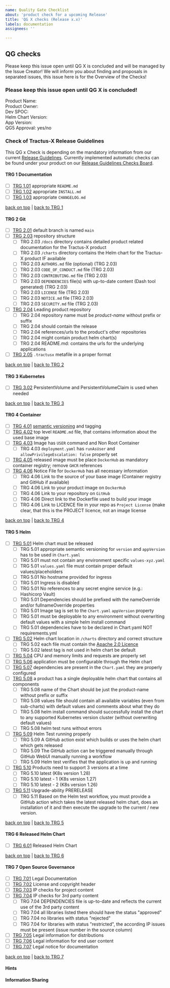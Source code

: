 ```yaml
---
name: Quality Gate Checklist
about: 'product check for a upcoming Release'
title: 'QG X checks (Release x.x)'
labels: documentation
assignees: ''

---
```


## QG checks
Please keep this issue open until QG X is concluded and will be managed by the Issue Creator!
We will inform you about finding and proposals in separated issues, this issue here is for the Overview of the Checks!

### Please keep this issue open until QG X is concluded!

Product Name: <!-- Note: Please specify the official product name. -->  
Product Owner: <!-- Note: Please search for the Product Owner of this product. -->  
Dev SPOC: <!-- Note: Please search for the single point of contact of the product developers. -->  
Helm Chart Version: <!-- Note: Please note the current Helm Chart Version to check. -->  
App Version: <!-- Note: Please note the current App Version to check. -->  
QG5 Approval: yes/no <!-- Note: Please ask for the approval from Release Management. -->

### Check of Tractus-X Release Guidelines

This QG x Check is depending on the mandatory information from our current [Release Guidelines](https://eclipse-tractusx.github.io/docs/release).
Currently implemented automatic checks can be found under your product on our [Release Guidelines Checks Board](https://eclipse-tractusx.github.io/sig-release/).

#### TRG 1 Documentation

- [ ] [TRG 1.01](https://eclipse-tractusx.github.io/docs/release/trg-1/trg-1-1) appropriate `README.md` 
- [ ] [TRG 1.02](https://eclipse-tractusx.github.io/docs/release/trg-1/trg-1-2) appropriate `INSTALL.md`
- [ ] [TRG 1.03](https://eclipse-tractusx.github.io/docs/release/trg-1/trg-1-3) appropriate `CHANGELOG.md`

[back on top](#qg-checks) | [back to TRG 1](#trg-1-documentation)

#### TRG 2 Git

- [ ] [TRG 2.01](https://eclipse-tractusx.github.io/docs/release/trg-2/trg-2-1) default branch is named `main`
- [ ] [TRG 2.03](https://eclipse-tractusx.github.io/docs/release/trg-2/trg-2-3) repository structure
  - [ ] TRG 2.03 `/docs` directory contains detailed product related documentation for the Tractus-X product 
  - [ ] TRG 2.03 `/charts` directory contains the Helm chart for the Tractus-X product IF available
  - [ ] TRG 2.03 `AUTHORS.md` file (optional) (TRG 2.03)
  - [ ] TRG 2.03 `CODE_OF_CONDUCT.md` file (TRG 2.03)
  - [ ] TRG 2.03 `CONTRIBUTING.md` file (TRG 2.03)
  - [ ] TRG 2.03 `DEPENDENCIES` file(s) with up-to-date content (Dash tool generated) (TRG 2.03)
  - [ ] TRG 2.03 `LICENSE` file (TRG 2.03)
  - [ ] TRG 2.03 `NOTICE.md` file (TRG 2.03)
  - [ ] TRG 2.03 `SECURITY.md` file (TRG 2.03)
- [ ] [TRG 2.04](https://eclipse-tractusx.github.io/docs/release/trg-2/trg-2-4) Leading product repository
  - [ ] TRG 2.04 repository name must be _product-name_ without prefix or suffix
  - [ ] TRG 2.04 should contain the release
  - [ ] TRG 2.04 references/urls to the product's other repositories
  - [ ] TRG 2.04 might contain product helm chart(s)
  - [ ] TRG 2.04 README.md: contains the urls for the underlying applications
- [ ] [TRG 2.05](https://eclipse-tractusx.github.io/docs/release/trg-2/trg-2-5) `.tractusx` metafile in a proper format

[back on top](#qg-checks) | [back to TRG 2](#trg-2-git)

#### TRG 3 Kubernetes

- [ ] [TRG 3.02](https://eclipse-tractusx.github.io/docs/release/trg-3/trg-3-2) PersistentVolume and PersistentVolumeClaim is used when needed

[back on top](#qg-checks) | [back to TRG 3](#trg-3-kubernetes)

#### TRG 4 Container

- [ ] [TRG 4.01](https://eclipse-tractusx.github.io/docs/release/trg-4/trg-4-1) [semantic versioning](https://semver.org/) and tagging <!-- container is tagged correctly additionally to the latest tag -->
- [ ] [TRG 4.02](https://eclipse-tractusx.github.io/docs/release/trg-4/trg-4-2) top level `README.md` file, that contains information about the used base image <!-- Java, Kotlin, ... if JVM based language use base image from [Eclipse Temurin](https://hub.docker.com/_/eclipse-temurin) -->
- [ ] [TRG 4.03](https://eclipse-tractusx.github.io/docs/release/trg-4/trg-4-3) Image has `USER` command and Non Root Container
  - [ ] TRG 4.03 `deployment.yaml` has `runAsUser` and `allowPrivilegeEscalation: false` properly set
- [ ] [TRG 4.05](https://eclipse-tractusx.github.io/docs/release/trg-4/trg-4-05) released image must be place `DockerHub` as mandatory container registry; remove `GHCR` references 
- [ ] [TRG 4.06](https://eclipse-tractusx.github.io/docs/release/trg-4/trg-4-06) Notice File for `DockerHub` has all necessary information
  - [ ] TRG 4.06 Link to the source of your base image (Container registry and GitHub if available)
  - [ ] TRG 4.06 Link to your product image on `DockerHub`
  - [ ] TRG 4.06 Link to your repository on `GitHub`
  - [ ] TRG 4.06 Direct link to the Dockerfile used to build your image
  - [ ] TRG 4.06 Link to LICENCE file in your repo as `Project License` (make clear, that this is the PROJECT licence, not an image license

[back on top](#qg-checks) | [back to TRG 4](#trg-4-container)

#### TRG 5 Helm

- [ ] [TRG 5.01](https://eclipse-tractusx.github.io/docs/release/trg-5/trg-5-01) Helm chart must be released
  - [ ] TRG 5.01 appropriate semantic versioning for `version` and `appVersion` has to be used in `Chart.yaml`
  - [ ] TRG 5.01 must not contain any environment specific `values-xyz.yaml`
  - [ ] TRG 5.01 `values.yaml` file must contain proper default values/placeholders
  - [ ] TRG 5.01 No hostname provided for ingress
  - [ ] TRG 5.01 Ingress is disabled
  - [ ] TRG 5.01 No references to any secret engine service (e.g.: Hashicorp Vault)
  - [ ] TRG 5.01 Dependencies should be prefixed with the nameOverride and/or fullnameOverride properties
  - [ ] TRG 5.01 Image tag is set to the `Chart.yaml` `appVersion` property
  - [ ] TRG 5.01 must be deployable to any environment without overwriting default values with a simple helm install command
  - [ ] TRG 5.01 dependencies have to be declared in Chart.yaml NOT requirements.yml
- [ ] [TRG 5.02](https://eclipse-tractusx.github.io/docs/release/trg-5/trg-5-02) Helm chart location in `/charts` directory and correct structure
  - [ ] TRG 5.02 each file must contain the [Apache 2.0 Licence](https://github.com/catenax-ng/foss-example/blob/main/general/LICENSE)
  - [ ] TRG 5.02 latest tag is not used in helm chart be default
- [ ] [TRG 5.04](https://eclipse-tractusx.github.io/docs/release/trg-5/trg-5-04) CPU and memory limits and requests are properly set
- [ ] [TRG 5.06](https://eclipse-tractusx.github.io/docs/release/trg-5/trg-5-06) application must be configurable through the Helm chart <!-- every startup configuration aspect of your application must be configurable through the Helm chart (ingress class, tls, labels, annotations, database, secrets, persistence, env variables) -->
- [ ] [TRG 5.07](https://eclipse-tractusx.github.io/docs/release/trg-5/trg-5-07) dependencies are present in the `Chart.yaml` they are properly configured
- [ ] [TRG 5.08](https://eclipse-tractusx.github.io/docs/release/trg-5/trg-5-08) a product has a single deployable helm chart that contains all components <!--(backend, frontend, etc.) -->
  - [ ] TRG 5.08 name of the Chart should be just the product-name without prefix or suffix
  - [ ] TRG 5.08 values file should contain all available variables (even from sub-charts) with default values and comments about what they do
  - [ ] TRG 5.08 helm install command should successfully install the chart to any supported Kubernetes version cluster (without overwriting default values)
  - [ ] TRG 5.08 helm test runs without errors
- [ ] [TRG 5.09](https://eclipse-tractusx.github.io/docs/release/trg-5/trg-5-09) Helm Test running properly
  - [ ] TRG 5.09 A GitHub action exist which builds or uses the helm chart which gets released
  - [ ] TRG 5.09 The GitHub action can be triggered manually through GitHub WebUI manually running a workflow
  - [ ] TRG 5.09 Helm test verifies that the application is up and running
- [ ] [TRG 5.10](https://eclipse-tractusx.github.io/docs/release/trg-5/trg-5-10) Products need to support 3 versions at a time
  - [ ] TRG 5.10 latest (K8s version 1.28)
  - [ ] TRG 5.10 latest - 1 (K8s version 1.27)
  - [ ] TRG 5.10 latest - 2  (K8s version 1.26)
- [ ] [TRG 5.11](https://eclipse-tractusx.github.io/docs/release/trg-5/trg-5-11) Upgrade-ability PRERELEASE
  - [ ] TRG 5.11 Based on the Helm test workflow, you must provide a GitHub action which takes the latest released helm chart, does an installation of it and then execute the upgrade to the current / new version.

[back on top](#qg-checks) | [back to TRG 5](#trg-5-helm)
 
#### TRG 6 Released Helm Chart

- [ ] [TRG 6.01](https://eclipse-tractusx.github.io/docs/release/trg-6/trg-6-1) Released Helm Chart <!-- A released Helm chart for each Tractus-X sub-product is expected to be available in corresponding GitHub repository. -->

[back on top](#qg-checks) | [back to TRG 6](#trg-6-released-helm-chart)

#### TRG 7 Open Source Governance
- [ ] [TRG 7.01](https://eclipse-tractusx.github.io/docs/release/trg-7/trg-7-01) Legal Documentation
- [ ] [TRG 7.02](https://eclipse-tractusx.github.io/docs/release/trg-7/trg-7-02) License and copyright header <!-- must be present in every file if possible and update the year in the copyright section at the beginning of each new year. --> 
- [ ] [TRG 7.03](https://eclipse-tractusx.github.io/docs/release/trg-7/trg-7-03) IP checks for project content <!-- for each PR containing more than 1000 relevant lines there **must** be an approved [IP review for Code Contributions](/docs/oss/issues#eclipse-gitlab-ip-issue-tracker) before the contribution can be pushed/merged -->
- [ ] [TRG 7.04](https://eclipse-tractusx.github.io/docs/release/trg-7/trg-7-04) IP checks for 3rd party content
  - [ ] TRG 7.04 DEPENDENCIES file is up-to-date and reflects the current use of the 3rd party content
  - [ ] TRG 7.04 all libraries listed there should have the status "approved"
  - [ ] TRG 7.04 no libraries with status "rejected"
  - [ ] TRG 7.04 for libraries with status "restricted", the according IP issues must be present (issue number in the source column)
- [ ] [TRG 7.05](https://eclipse-tractusx.github.io/docs/release/trg-7/trg-7-05) Legal information for distributions
- [ ] [TRG 7.06](https://eclipse-tractusx.github.io/docs/release/trg-7/trg-7-06) Legal information for end user content
- [ ] [TRG 7.07](https://eclipse-tractusx.github.io/docs/release/trg-7/trg-7-07) Legal notice for documentation

[back on top](#qg-checks) | [back to TRG 7](#trg-7-open-source-governance)

#### Hints

#### Information Sharing
